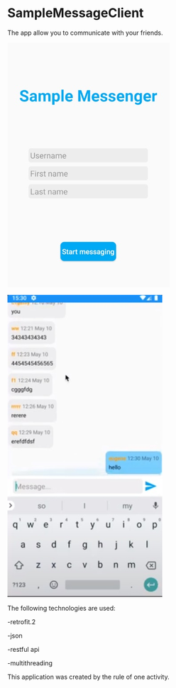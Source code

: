 # SampleMessageClient
The app allow you to communicate with your friends.

![alt text](Messeger.jpg "Основной экран")

![alt text](MessegerText.jpg "Основной экран")

The following technologies are used:


-retrofit.2


-json


-restful api


-multithreading

This application was created by the rule of one activity.


